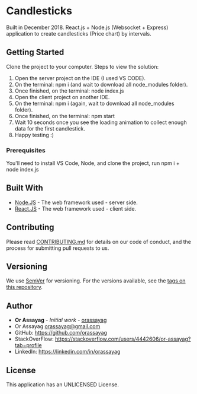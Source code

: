 # Candlesticks

Built in December 2018. React.js + Node.js (Websocket + Express) application to create candlesticks (Price chart) by intervals.

## Getting Started

Clone the project to your computer.
Steps to view the solution:
1. Open the server project on the IDE (I used VS CODE).
2. On the terminal: npm i (and wait to download all node_modules folder).
3. Once finished, on the terminal: node index.js
4. Open the client project on another IDE.
5. On the terminal: npm i (again, wait to download all node_modules folder).
6. Once finished, on the terminal: npm start
7. Wait 10 seconds once you see the loading animation to collect enough data for the first candlestick.
8. Happy testing :)

### Prerequisites

You'll need to install VS Code, Node, and clone the project, run npm i + node index.js

## Built With

* [Node.JS](https://nodejs.org/en/) - The web framework used - server side.
* [React.JS](https://reactjs.org/) - The web framework used - client side.

## Contributing

Please read [CONTRIBUTING.md](https://gist.github.com/PurpleBooth/b24679402957c63ec426) for details on our code of conduct, and the process for submitting pull requests to us.

## Versioning

We use [SemVer](http://semver.org/) for versioning. For the versions available, see the [tags on this repository](https://github.com/your/project/tags).

## Author

* **Or Assayag** - *Initial work* - [orassayag](https://github.com/orassayag)
* Or Assayag <orassayag@gmail.com>
* GitHub: https://github.com/orassayag
* StackOverFlow: https://stackoverflow.com/users/4442606/or-assayag?tab=profile
* LinkedIn: https://linkedin.com/in/orassayag

## License

This application has an UNLICENSED License.